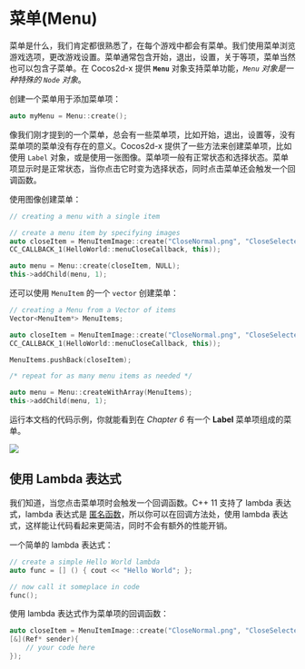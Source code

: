 # 菜单(Menu)

菜单是什么，我们肯定都很熟悉了，在每个游戏中都会有菜单。我们使用菜单浏览游戏选项，更改游戏设置。菜单通常包含开始，退出，设置，关于等项，菜单当然也可以包含子菜单。在 Cocos2d-x 提供 __`Menu`__ 对象支持菜单功能，_`Menu` 对象是一种特殊的 `Node` 对象_。

创建一个菜单用于添加菜单项：

```cpp
auto myMenu = Menu::create();
```

像我们刚才提到的一个菜单，总会有一些菜单项，比如开始，退出，设置等，没有菜单项的菜单没有存在的意义。Cocos2d-x 提供了一些方法来创建菜单项，比如使用 `Label` 对象，或是使用一张图像。菜单项一般有正常状态和选择状态。菜单项显示时是正常状态，当你点击它时变为选择状态，同时点击菜单还会触发一个回调函数。

使用图像创建菜单：

```cpp
// creating a menu with a single item

// create a menu item by specifying images
auto closeItem = MenuItemImage::create("CloseNormal.png", "CloseSelected.png",
CC_CALLBACK_1(HelloWorld::menuCloseCallback, this));

auto menu = Menu::create(closeItem, NULL);
this->addChild(menu, 1);
```

还可以使用 `MenuItem` 的一个 `vector` 创建菜单：

```cpp
// creating a Menu from a Vector of items
Vector<MenuItem*> MenuItems;

auto closeItem = MenuItemImage::create("CloseNormal.png", "CloseSelected.png",
CC_CALLBACK_1(HelloWorld::menuCloseCallback, this));

MenuItems.pushBack(closeItem);

/* repeat for as many menu items as needed */

auto menu = Menu::createWithArray(MenuItems);
this->addChild(menu, 1);
```

运行本文档的代码示例，你就能看到在 _Chapter 6_ 有一个 __Label__ 菜单项组成的菜单。

![](../../en/ui_components/ui_components-img/menu.png "")

## 使用 Lambda 表达式

我们知道，当您点击菜单项时会触发一个回调函数。C++ 11 支持了 lambda 表达式，lambda 表达式是 [匿名函数](https://en.wikipedia.org/wiki/Anonymous_function#C.2B.2B_.28since_C.2B.2B11.29)，所以你可以在回调方法处，使用 lambda 表达式，这样能让代码看起来更简洁，同时不会有额外的性能开销。

一个简单的 lambda 表达式：

```cpp
// create a simple Hello World lambda
auto func = [] () { cout << "Hello World"; };

// now call it someplace in code
func();
```

使用 lambda 表达式作为菜单项的回调函数：

```cpp
auto closeItem = MenuItemImage::create("CloseNormal.png", "CloseSelected.png",
[&](Ref* sender){
    // your code here
});
```
